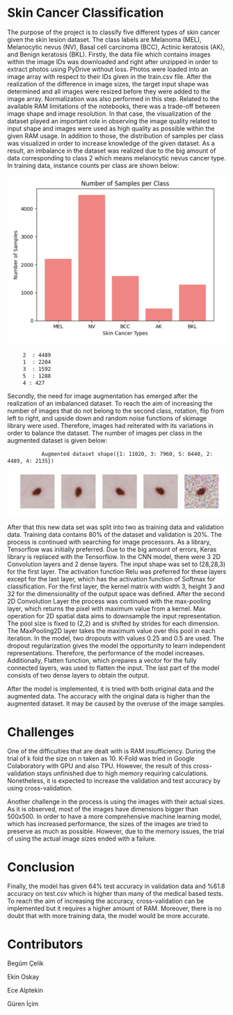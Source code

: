 # Skin Cancer Classification

The purpose of the project is to classify five different types of skin cancer given the skin lesion dataset. The class labels are Melanoma (MEL), Melanocytic nevus (NV), Basal cell carcinoma (BCC), Actinic keratosis (AK), and Benign keratosis (BKL).
Firstly, the data file which contains images within the image IDs was downloaded and right after unzipped in order to extract photos using PyDrive without loss. Photos were loaded into an image array with respect to their IDs given in the train.csv file. After the realization of the difference in image sizes, the target input shape was determined and all images were resized before they were added to the image array. Normalization was also performed in this step. Related to the available RAM limitations of the notebooks, there was a trade-off between image shape and image resolution. In that case, the visualization of the dataset played an important role in observing the image quality related to input shape and images were used as high quality as possible within the given RAM usage. In addition to those, the distribution of samples per class was visualized in order to increase knowledge of the given dataset. As a result, an imbalance in the dataset was realized due to the big amount of data corresponding to class 2 which means melanocytic nevus cancer type. In training data, instance counts per class are shown below:

![alt text](https://github.com/begumcelik/Skin-Cancer-Classification/blob/main/Screen%20Shot%202021-05-04%20at%2015.29.33.png)


         2	: 4489
         1	: 2204
         3	: 1592
         5	: 1288
         4 : 427




Secondly, the need for image augmentation has emerged after the realization of an imbalanced dataset. To reach the aim of increasing the number of images that do not belong to the second class, rotation, flip from left to right, and upside down and random noise functions of skimage library were used. Therefore, images had reiterated with its variations in order to balance the dataset. The number of images per class in the augmented dataset is given below:

               Augmented dataset shape({1: 11020, 3: 7960, 5: 6440, 2: 4489, 4: 2135})
![alt text](https://github.com/begumcelik/Skin-Cancer-Classification/blob/main/Screen%20Shot%202021-05-04%20at%2015.29.48.png)

After that this new data set was split into two as training data and validation data. Training data contains 80% of the dataset and validation is 20%.
The process is continued with searching for image processors. As a library, Tensorflow was initially preferred. Due to the big amount of errors, Keras library is replaced with the Tensorflow. 
In the CNN model, there were 3 2D Convolution layers and 2 dense layers. The input shape was set to (28,28,3) for the first layer. The activation function Relu was preferred for these layers except for the last layer, which has the activation function of Softmax for classification. For the first layer, the kernel matrix with width 3, height 3 and 32 for the dimensionality of the output space was defined. After the second 2D Convolution Layer the process was continued with the max-pooling layer, which returns the pixel with maximum value from a kernel. Max operation for 2D spatial data aims to downsample the input representation. The pool size is fixed to (2,2) and is shifted by strides for each dimension. The MaxPooling2D layer takes the maximum value over this pool in each iteration. In the model, two dropouts with values 0.25 and 0.5 are used. The dropout regularization gives the model the opportunity to learn independent representations. Therefore, the performance of the model increases. Additionally, Flatten function, which prepares a vector for the fully connected layers, was used to flatten the input. The last part of the model consists of two dense layers to obtain the output.



After the model is implemented, it is tried with both original data and the augmented data. The accuracy with the original data is higher than the augmented dataset. It may be caused by the overuse of the image samples. 
 
# Challenges

One of the difficulties that are dealt with is RAM insufficiency. During the trial of k fold the size on n taken as 10. K-Fold was tried in Google Colaboratory with GPU and also TPU. However, the result of this cross-validation stays unfinished due to high memory requiring calculations. Nonetheless, it is expected to increase the validation and test accuracy by using cross-validation.

Another challenge in the process is using the images with their actual sizes. As it is observed, most of the images have dimensions bigger than 500x500. In order to have a more comprehensive machine learning model, which has increased performance, the sizes of the images are tried to preserve as much as possible. However, due to the memory issues, the trial of using the actual image sizes ended with a failure.

# Conclusion

Finally, the model has given 64% test accuracy in validation data and %61.8 accuracy on test.csv which is higher than many of the medical based tests. To reach the aim of increasing the accuracy, cross-validation can be implemented but it requires a higher amount of RAM. Moreover, there is no doubt that with more training data, the model would be more accurate.

# Contributors
Begüm Çelik	

Ekin Oskay

Ece Alptekin

Güren İçim
